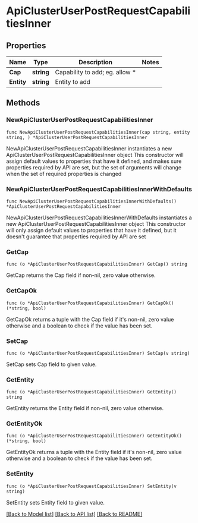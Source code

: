 # ApiClusterUserPostRequestCapabilitiesInner

## Properties

Name | Type | Description | Notes
------------ | ------------- | ------------- | -------------
**Cap** | **string** | Capability to add; eg. allow * | 
**Entity** | **string** | Entity to add | 

## Methods

### NewApiClusterUserPostRequestCapabilitiesInner

`func NewApiClusterUserPostRequestCapabilitiesInner(cap string, entity string, ) *ApiClusterUserPostRequestCapabilitiesInner`

NewApiClusterUserPostRequestCapabilitiesInner instantiates a new ApiClusterUserPostRequestCapabilitiesInner object
This constructor will assign default values to properties that have it defined,
and makes sure properties required by API are set, but the set of arguments
will change when the set of required properties is changed

### NewApiClusterUserPostRequestCapabilitiesInnerWithDefaults

`func NewApiClusterUserPostRequestCapabilitiesInnerWithDefaults() *ApiClusterUserPostRequestCapabilitiesInner`

NewApiClusterUserPostRequestCapabilitiesInnerWithDefaults instantiates a new ApiClusterUserPostRequestCapabilitiesInner object
This constructor will only assign default values to properties that have it defined,
but it doesn't guarantee that properties required by API are set

### GetCap

`func (o *ApiClusterUserPostRequestCapabilitiesInner) GetCap() string`

GetCap returns the Cap field if non-nil, zero value otherwise.

### GetCapOk

`func (o *ApiClusterUserPostRequestCapabilitiesInner) GetCapOk() (*string, bool)`

GetCapOk returns a tuple with the Cap field if it's non-nil, zero value otherwise
and a boolean to check if the value has been set.

### SetCap

`func (o *ApiClusterUserPostRequestCapabilitiesInner) SetCap(v string)`

SetCap sets Cap field to given value.


### GetEntity

`func (o *ApiClusterUserPostRequestCapabilitiesInner) GetEntity() string`

GetEntity returns the Entity field if non-nil, zero value otherwise.

### GetEntityOk

`func (o *ApiClusterUserPostRequestCapabilitiesInner) GetEntityOk() (*string, bool)`

GetEntityOk returns a tuple with the Entity field if it's non-nil, zero value otherwise
and a boolean to check if the value has been set.

### SetEntity

`func (o *ApiClusterUserPostRequestCapabilitiesInner) SetEntity(v string)`

SetEntity sets Entity field to given value.



[[Back to Model list]](../README.md#documentation-for-models) [[Back to API list]](../README.md#documentation-for-api-endpoints) [[Back to README]](../README.md)


